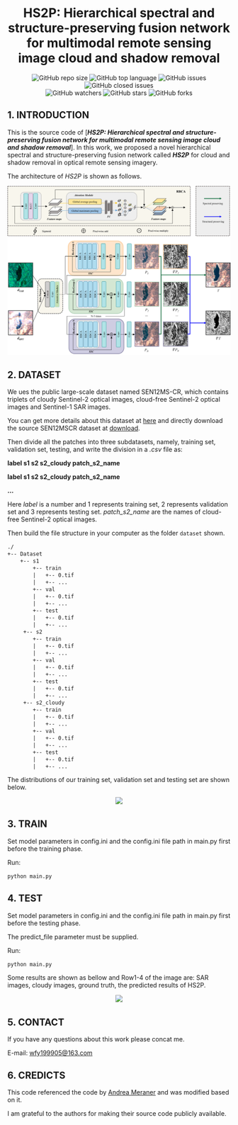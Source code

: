 <div align="center">
<h1>HS2P: Hierarchical spectral and structure-preserving fusion network for
multimodal remote sensing image cloud and shadow removal</h1>
</div>

<div align="center">
<img alt="GitHub repo size" src="https://img.shields.io/github/repo-size/weifanyi515/HS2P?color=green"> <img alt="GitHub top language" src="https://img.shields.io/github/languages/top/weifanyi515/HS2P">  <img alt="GitHub issues" src="https://img.shields.io/github/issues/weifanyi515/HS2P"> <img alt="GitHub closed issues" src="https://img.shields.io/github/issues-closed/weifanyi515/HS2P?color=red">
</div>
<div align="center">
<img alt="GitHub watchers" src="https://img.shields.io/github/watchers/weifanyi515/HS2P?style=social"> <img alt="GitHub stars" src="https://img.shields.io/github/stars/weifanyi515/HS2P?style=social"> <img alt="GitHub forks" src="https://img.shields.io/github/forks/weifanyi515/HS2P?style=social">
</div>


## 1. INTRODUCTION

This is the source code of [***HS2P: Hierarchical spectral and structure-preserving fusion network for multimodal remote sensing image cloud and shadow removal***]. In this work, we proposed a novel hierarchical spectral and structure-preserving fusion network called ***HS2P*** for cloud and shadow removal in optical remote sensing imagery.

The architecture of *HS2P* is shown as follows.

<div align="center"><img src="./read_images/hs2parchi.png"></div>


## 2. DATASET

We ues the public large-scale dataset named SEN12MS-CR, which contains triplets of cloudy Sentinel-2 optical images, cloud-free Sentinel-2 optical images and Sentinel-1 SAR images.

You can get more details about this dataset at [here](https://mediatum.ub.tum.de/1554803) and directly download the source SEN12MSCR dataset at [download](https://mediatum.ub.tum.de/1554803).

Then divide all the patches into three subdatasets, namely, training set, validation set, testing, and write the division in a *.csv* file as:

**label s1 s2 s2_cloudy patch_s2_name**

**label s1 s2 s2_cloudy patch_s2_name**

**...**

Here *label* is a number and 1 represents training set, 2 represents validation set and 3 represents testing set. *patch_s2_name* are the names of cloud-free Sentinel-2 optical images.

Then build the file structure in your computer as the folder `dataset` shown. 

```
./
+-- Dataset
    +--	s1
        +-- train
        |   +-- 0.tif
        |   +-- ...
        +-- val
        |   +-- 0.tif
        |   +-- ...
        +-- test
        |   +-- 0.tif
        |   +-- ...
     +-- s2
        +-- train
        |   +-- 0.tif
        |   +-- ...
        +-- val
        |   +-- 0.tif
        |   +-- ...
        +-- test
        |   +-- 0.tif
        |   +-- ...
     +-- s2_cloudy
        +-- train
        |   +-- 0.tif
        |   +-- ...
        +-- val
        |   +-- 0.tif
        |   +-- ...
        +-- test
        |   +-- 0.tif
        |   +-- ...
```

The distributions of our training set, validation set and testing set are shown below.

<div align="center"><img src="./read_images/data.png"></div>


## 3. TRAIN
Set model parameters in config.ini and the config.ini file path in main.py first before the training phase.

Run:

```bash
python main.py
```


## 4. TEST
Set model parameters in config.ini and the config.ini file path in main.py first before the testing phase.

The predict_file parameter must be supplied.

Run:

```bash
python main.py
```

Some results are shown as bellow and Row1-4 of the image are: SAR images, cloudy images, ground truth, the predicted results of HS2P.

<div align="center"><img src="./read_images/results.png"></div>


## 5. CONTACT

If you have any questions about this work please concat me.

E-mail: wfy199905@163.com


## 6. CREDICTS
This code referenced the code by [Andrea Meraner](https://github.com/ameraner/dsen2-cr) and was modified based on it.

I am grateful to the authors for making their source code publicly available.



